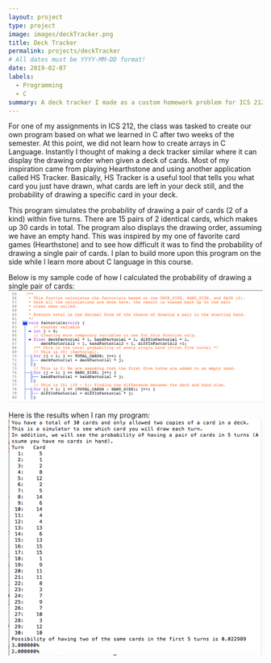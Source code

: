 ```yaml
---
layout: project
type: project
image: images/deckTracker.png
title: Deck Tracker
permalink: projects/deckTracker
# All dates must be YYYY-MM-DD format!
date: 2019-02-07
labels:
  - Programming
  - C
summary: A deck tracker I made as a custom homework problem for ICS 212
---
```


For one of my assignments in ICS 212, the class was tasked to create our own program based on what we learned in C after two weeks of the semester. At this point, we did not learn how to create arrays in C Language. Instantly I thought of making a deck tracker similar where it can display the drawing order when given a deck of cards. Most of my inspiration came from playing Hearthstone and using another application called HS Tracker. Basically, HS Tracker is a useful tool that tells you what card you just have drawn, what cards are left in your deck still, and the probability of drawing a specific card in your deck.

This program simulates the probability of drawing a pair of cards (2 of a kind) within five turns. There are 15 pairs of 2 identical cards, which makes up 30 cards in total. The program also displays the drawing order, assuming we have an empty hand. This was inspired by my one of favorite card games (Hearthstone) and to see how difficult it was to find the probability of drawing a single pair of cards. I plan to build more upon this program on the side while I learn more about C language in this course.

Below is my sample code of how I calculated the probability of drawing a single pair of cards:
<a href = "../images/webPage_Screenshot.png" target="_blank" >
    <img class="ui image" src="../images/deckTracker.png">
</a>

Here is the results when I ran my program:
<a href = "../images/webPage_Screenshot.png" target="_blank" >
    <img class="ui image" src="../images/programResult.png">
</a>
